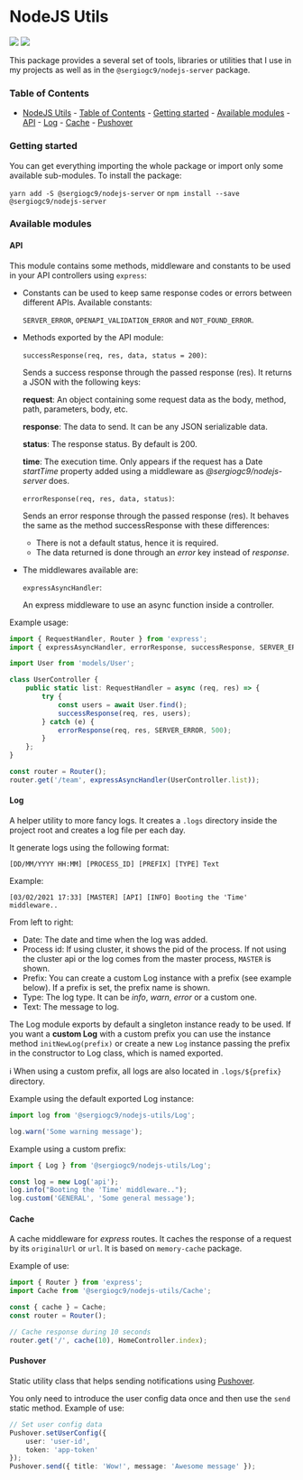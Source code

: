 # NodeJS Utils

![](https://badgen.net/npm/v/@sergiogc9/nodejs-utils?icon=npm&label)
![](https://github.com/sergiogc9/nodejs-server/workflows/Github%20Pipeline/badge.svg?branch=master)

This package provides a several set of tools, libraries or utilities that I use in my projects as well as in the `@sergiogc9/nodejs-server` package.

### Table of Contents

- [NodeJS Utils](#nodejs-utils) - [Table of Contents](#table-of-contents) - [Getting started](#getting-started) - [Available modules](#available-modules) - [API](#api) - [Log](#log) - [Cache](#cache) - [Pushover](#pushover)

### Getting started

You can get everything importing the whole package or import only some available sub-modules. To install the package:

`yarn add -S @sergiogc9/nodejs-server` or `npm install --save @sergiogc9/nodejs-server`

### Available modules

#### API

This module contains some methods, middleware and constants to be used in your API controllers using `express`:

- Constants can be used to keep same response codes or errors between different APIs. Available constants:

  `SERVER_ERROR`, `OPENAPI_VALIDATION_ERROR` and `NOT_FOUND_ERROR`.

- Methods exported by the API module:

  `successResponse(req, res, data, status = 200)`:

  Sends a success response through the passed response (res). It returns a JSON with the following keys:

  **request**: An object containing some request data as the body, method, path, parameters, body, etc.

  **response**: The data to send. It can be any JSON serializable data.

  **status**: The response status. By default is 200.

  **time**: The execution time. Only appears if the request has a Date _startTime_ property added using a middleware as _@sergiogc9/nodejs-server_ does.

  `errorResponse(req, res, data, status)`:

  Sends an error response through the passed response (res). It behaves the same as the method successResponse with these differences:

  - There is not a default status, hence it is required.
  - The data returned is done through an _error_ key instead of _response_.

- The middlewares available are:

  `expressAsyncHandler`:

  An express middleware to use an async function inside a controller.

Example usage:

```ts
import { RequestHandler, Router } from 'express';
import { expressAsyncHandler, errorResponse, successResponse, SERVER_ERROR } from '@sergiogc9/nodejs-utils/Api';

import User from 'models/User';

class UserController {
	public static list: RequestHandler = async (req, res) => {
		try {
			const users = await User.find();
			successResponse(req, res, users);
		} catch (e) {
			errorResponse(req, res, SERVER_ERROR, 500);
		}
	};
}

const router = Router();
router.get('/team', expressAsyncHandler(UserController.list));
```

#### Log

A helper utility to more fancy logs. It creates a `.logs` directory inside the project root and creates a log file per each day.

It generate logs using the following format:

```
[DD/MM/YYYY HH:MM] [PROCESS_ID] [PREFIX] [TYPE] Text
```

Example:

```
[03/02/2021 17:33] [MASTER] [API] [INFO] Booting the 'Time' middleware..
```

From left to right:

- Date: The date and time when the log was added.
- Process id: If using cluster, it shows the pid of the process. If not using the cluster api or the log comes from the master process, `MASTER` is shown.
- Prefix: You can create a custom Log instance with a prefix (see example below). If a prefix is set, the prefix name is shown.
- Type: The log type. It can be _info_, _warn_, _error_ or a custom one.
- Text: The message to log.

The Log module exports by default a singleton instance ready to be used. If you want a **custom Log** with a custom prefix you can use the instance method `initNewLog(prefix)` or create a new `Log` instance passing the prefix in the constructor to Log class, which is named exported.

ℹ️ When using a custom prefix, all logs are also located in `.logs/${prefix}` directory.

Example using the default exported Log instance:

```ts
import log from '@sergiogc9/nodejs-utils/Log';

log.warn('Some warning message');
```

Example using a custom prefix:

```ts
import { Log } from '@sergiogc9/nodejs-utils/Log';

const log = new Log('api');
log.info("Booting the 'Time' middleware..");
log.custom('GENERAL', 'Some general message');
```

#### Cache

A cache middleware for _express_ routes. It caches the response of a request by its `originalUrl` or `url`. It is based on `memory-cache` package.

Example of use:

```ts
import { Router } from 'express';
import Cache from '@sergiogc9/nodejs-utils/Cache';

const { cache } = Cache;
const router = Router();

// Cache response during 10 seconds
router.get('/', cache(10), HomeController.index);
```

#### Pushover

Static utility class that helps sending notifications using [Pushover](https://pushover.net/).

You only need to introduce the user config data once and then use the `send` static method. Example of use:

```ts
// Set user config data
Pushover.setUserConfig({
	user: 'user-id',
	token: 'app-token'
});
Pushover.send({ title: 'Wow!', message: 'Awesome message' });
```
